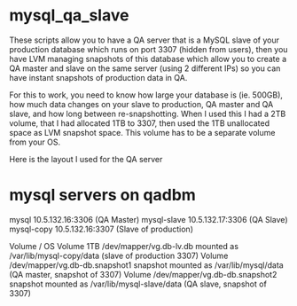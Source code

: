 mysql_qa_slave
==============

These scripts allow you to have a QA server that is a MySQL slave of your production database which runs on port 3307 (hidden from users), then you have LVM managing snapshots of this database which allow you to create a QA master and slave on the same server (using 2 different IPs) so you can have instant snapshots of production data in QA.


For this to work, you need to know how large your database is (ie. 500GB), how much data changes on your slave to production, QA master and QA slave, and how long between re-snapshotting.  When I used this I had a 2TB volume, that I had allocated 1TB to 3307, then used the 1TB unallocated space as LVM snapshot space.  This volume has to be a separate volume from your OS.

Here is the layout I used for the QA server

# mysql servers on qadbm
mysql			10.5.132.16:3306 (QA Master)
mysql-slave		10.5.132.17:3306 (QA Slave)
mysql-copy		10.5.132.16:3307 (Slave of production)

Volume / OS
Volume 1TB /dev/mapper/vg.db-lv.db mounted as /var/lib/mysql-copy/data (slave of production 3307)
Volume /dev/mapper/vg.db-db.snapshot1 snapshot mounted as /var/lib/mysql/data (QA master, snapshot of 3307)
Volume /dev/mapper/vg.db-db.snapshot2 snapshot mounted as /var/lib/mysql-slave/data (QA slave, snapshot of 3307)



